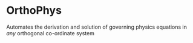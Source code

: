 # OrthoPhys
Automates the derivation and solution of governing physics equations in *any* orthogonal co-ordinate system
